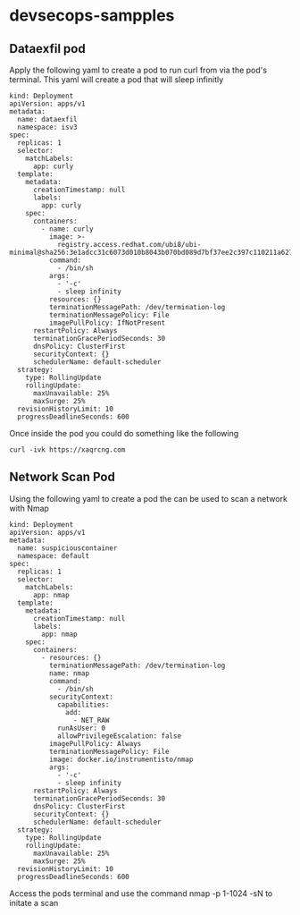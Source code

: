 # devsecops-sampples

## Dataexfil pod 
Apply the following yaml to create a pod to run curl from via the pod's terminal. This yaml will create a pod that will sleep infinitly
```
kind: Deployment
apiVersion: apps/v1
metadata:
  name: dataexfil
  namespace: isv3
spec:
  replicas: 1
  selector:
    matchLabels:
      app: curly
  template:
    metadata:
      creationTimestamp: null
      labels:
        app: curly
    spec:
      containers:
        - name: curly
          image: >-
            registry.access.redhat.com/ubi8/ubi-minimal@sha256:3e1adcc31c6073d010b8043b070bd089d7bf37ee2c397c110211a6273453433f
          command:
            - /bin/sh
          args:
            - '-c'
            - sleep infinity
          resources: {}
          terminationMessagePath: /dev/termination-log
          terminationMessagePolicy: File
          imagePullPolicy: IfNotPresent
      restartPolicy: Always
      terminationGracePeriodSeconds: 30
      dnsPolicy: ClusterFirst
      securityContext: {}
      schedulerName: default-scheduler
  strategy:
    type: RollingUpdate
    rollingUpdate:
      maxUnavailable: 25%
      maxSurge: 25%
  revisionHistoryLimit: 10
  progressDeadlineSeconds: 600
```
Once inside the pod you could do something like the following
```
curl -ivk https://xaqrcng.com
```


## Network Scan Pod
Using the following yaml to create a pod the can be used to scan a network with Nmap
```
kind: Deployment
apiVersion: apps/v1
metadata:
  name: suspiciouscontainer
  namespace: default
spec:
  replicas: 1
  selector:
    matchLabels:
      app: nmap
  template:
    metadata:
      creationTimestamp: null
      labels:
        app: nmap
    spec:
      containers:
        - resources: {}
          terminationMessagePath: /dev/termination-log
          name: nmap
          command:
            - /bin/sh
          securityContext:
            capabilities:
              add:
                - NET_RAW
            runAsUser: 0
            allowPrivilegeEscalation: false
          imagePullPolicy: Always
          terminationMessagePolicy: File
          image: docker.io/instrumentisto/nmap
          args:
            - '-c'
            - sleep infinity
      restartPolicy: Always
      terminationGracePeriodSeconds: 30
      dnsPolicy: ClusterFirst
      securityContext: {}
      schedulerName: default-scheduler
  strategy:
    type: RollingUpdate
    rollingUpdate:
      maxUnavailable: 25%
      maxSurge: 25%
  revisionHistoryLimit: 10
  progressDeadlineSeconds: 600
```
Access the pods terminal and use the command nmap -p 1-1024 -sN <subnet> to initate a scan

